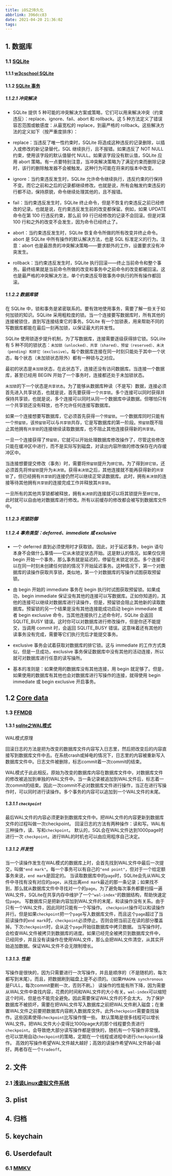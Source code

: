 ```yaml
---
title: iOS之持久化
abbrlink: 396dcc83
date: 2021-04-20 21:36:02
tags:
---
```

## 1. 数据库

### 1.1 [SQLite](https://www.sqlite.org/docs.html)

#### 1.1.1 [w3cschool SQLite](https://www.w3cschool.cn/sqlite/sqlite-tutorial.html)

#### 1.1.2 [SQLite 事务](https://www.sunzn.com/2017/11/24/SQLite-%E4%BA%8B%E5%8A%A1/)

##### 1.1.2.1 冲突解决

* SQLite 提供 5 种可能的冲突解决方案或策略，它们可以用来解决冲突（约束违反）：replace、ignore、fail、abort 和 rollback。这 5 种方法定义了错误容忍范围或敏感度：从最宽松的 replace，到最严格的 rollback。这些解决方法的定义如下（按严重度排序）：

* replace：当违反了唯一性约束时，SQLite 将造成这种违反的记录删除，以插入或修改的新记录替代，SQL 继续执行，且不报错。如果违反了 NOT NULL 约束，使用该字段的默认值替代 NULL。如果该字段没有默认值，SQLite 应用 abort 策略。有一点要特别注意，当冲突解决策略为了满足约束而删除记录时，该行的删除触发器不会被触发。这种行为可能在将来的版本中改变。

* ignore：当约束违反发生时，SQLite 允许命令继续执行，违反约束的行保持不变。而它之前和之后的记录都继续修改。也就是说，所有会触发约束违反的行都不动，保持原貌，命令继续处理其他的，且不报错。

* fail：当约束违反发生时，SQLite 终止命令，但是不恢复约束违反之前已经修改的记录。也就是说，在约束违反发生前的改变都保留。例如，如果 UPDATE 命令在第 100 行违反约束，那么前 99 行已经修改的记录不会回滚。但是对第 100 行和之外的改变不会发生，因为命令已经终止了。

* abort：当约束违反发生时，SQLite 恢复命令所做的所有改变并终止命令。abort 是 SQLite 中所有操作的默认解决方法，也是 SQL 标准定义的行为。注意：abort 也是最昂贵的冲突解决策略——要求额外的工作，设置要求没有冲突发生。

* rollback：当约束违反发生时，SQLite 执行回滚——终止当前命令和整个事务。最终结果就是当前命令所做的改变和事务中之前命令的改变都被回滚。这也是最严格的冲突解决方法，单个约束违反导致事务中执行的所有操作都回滚。

##### 1.1.2.2 数据库锁

在 SQLite 中，锁和事务是紧密联系的。要有效地使用事务，需要了解一些关于如何加锁的知识。SQLiite 采用粗粒度的锁。当一个连接要写数据库时，所有其他的连接被锁住，直到写连接结束它的事务。SQLite 有一个加锁表，用来帮助不同的写数据库都能在最后一刻再加锁，以保证最大的并发性。

SQLite 使用锁逐步提升机制，为了写数据库，连接需要逐级获得排它锁。SQLiite 有 5 种不同的锁状态：`未加锁（unlocked）、共享（shared）、预留（reserved）、未决（pending）和排它（exclusive）`。每个数据库连接在同一时刻只能处于其中一个状态，每个状态（未加锁状态除外）都有一种锁与之对应。

最初的状态是`未加锁`状态，在此状态下，连接还没有访问数据库。当连接一个数据库，甚至已经用 BEGIN 开始了一个事务时，连接都还处于未加锁状态。

`未加锁`的下一个状态是`共享状态`。为了能够从数据库种读（不是写）数据，连接必须首先进入共享状态，也就是说，首先要获得一个`共享锁`。多个连接可以同时获得并保持共享锁，也就是说，多个连接可以同时从同一个数据库中读数据。但哪怕只有一个共享锁还没有释放，也不允许任何连接写数据库。

如果一个连接想要写数据库，它必须首先获得一个`预留锁`。一个数据库同时只能有一个`预留锁`，该`预留锁`可以与`共享锁`共存，它是写数据库的第一阶段。`预留锁`既不阻止其他拥有`共享锁`的连接继续读取数据库，也不阻止其他连接获得新的`共享锁`。

一旦一个连接获得了`预留锁`，它就可以开始处理数据库修改操作了，尽管这些修改只能在缓冲区中进行，而不是实际写到磁盘，对读出内容所做的修改保存在内存缓冲区中。

当连接想要提交修改（事务）时，需要将`预留锁`提升为`排它锁`。为了得到`排它锁`，还必须首先将`预留锁`提升为`未决锁`。获得`未决锁`之后，其他连接就不能再获得新的`共享锁`了，但已经拥有`共享锁`的连接仍然可以继续正常读数据库。此时，拥有`未决锁`的连接等待其他拥有`共享锁`的连接完成工作并释放其`共享锁`。

一旦所有的其他共享锁都被释放，拥有`未决锁`的连接就可以将其锁提升至`排它锁`，此时就可以自由地对数据库进行修改。所有以前缓存的修改都会被写到数据库文件中。

##### 1.1.2.3 死锁防御

##### 1.1.2.4 事务类型：deferred、immediate 或 exclusive

* 一个 deferred 直到必须使用时才获取锁。因此，对于延迟事务，begin 语句本身不会做什么事情——它从未锁定状态开始。这是默认的情况。如果仅仅用 begin 开始一个事务，那么事务就是延迟的，停留在未锁定状态。多个连接可以在同一时刻未创建任何锁的情况下开始延迟事务。这种情况下，第一个对数据库的读操作获取共享锁，类似地，第一个对数据库的写操作试图获取预留锁。

* 由 begin 开始的 immediate 事务在 begin 执行时试图获取预留锁。如果成功，begin immediate 保证没有其他的连接可以写数据库。正如你知道的，其他的连接可以继续对数据库进行读操作，但是，预留锁会阻止其他新的读取数据库。预留锁的另一个结果是没有其他连接能成功启动 begin immediate 或者 begin exclusive 命令，当其他连接执行上述命令时，SQLite 会返回 SQLITE_BUSY 错误。这时你可以对数据库进行修改操作，但是你还不能提交，当调用 commit 时，会返回 SQLITE_BUSY 错误。这意味着还有其他的读事务没有完成，需要等它们执行完后才能提交事务。

* exclusive 事务会试着获取对数据库的排它锁。这与 immediate 的工作方式类似，但是一旦成功，exclusive 事务保证数据库中没有其他的活动连接，所以就可对数据库进行任意的读写操所。

* 基本的准则是：如果使用的数据库没有其他连接，用 begin 就足够了。但是，如果使用的数据库有其他也会对数据库进行写操作的连接，就得使用 begin immediate 或 begin exclusive 开启事务。

## 1.2 [Core data](https://developer.aliyun.com/article/117778)

### 1.3 [FFMDB](https://github.com/ccgus/fmdb)

#### 1.3.1 [sqlite之WAL模式](https://www.cnblogs.com/huahuahu/p/sqlite-zhiWAL-mo-shi.html)

WAL模式原理

回滚日志的方法是把为改变的数据库文件内容写入日志里，然后把改变后的内容直接写到数据库文件中去。在系统crash或掉电的情况下，日志里的内容被重新写入数据库文件中。日志文件被删除，标志commit着一次commit的结束。

WAL模式于此此相反。原始为改变的数据库内容在数据库文件中，对数据库文件的修改被追加到单独的WAL文件中。当一条记录被追加到WAL文件后，标志着一次commit的结束。因此一次commit不必对数据库文件进行操作，当正在进行写操作时，可以同时进行读操作。多个事务的内容可以追加到一个WAL文件的末尾。

##### 1.3.1.1 `checkpoint`

最后WAL文件的内容必须更新到数据库文件中。把WAL文件的内容更新到数据库文件的过程叫做一次checkpoint。
回滚日志的方法有两种操作：读和写。WAL有三种操作，读、写和`checkpoint`。
默认的，SQL会在WAL文件达到1000page时进行一次 `checkpoint`。进行WAL的时机也可以由应用程序自己决定。

##### 1.3.1.2 并发性

当一个读操作发生在WAL模式的数据库上时，会首先找到WAL文件中最后一次提交，叫做`"end mark"`。每一个事务可以有自己的`"end point"`，但对于一个给定额事务来说，`end mark`是固定的。
当读取数据库中的`page`时，SQLite会先从WAL文件中寻找有没有对应的`page`，从找出离`end mark`最近的那一条记录；如果找不到，那么就从数据库文件中寻找对一个的`page`。为了避免每次事务都要扫描一遍WAL文件，SQLite在共享内存中维护了一个`"wal-index"`的数据结构，帮助快速定位`page`。
写数据库只是把新内容加到WAL文件的末尾，和读操作没有关系。由于只有一个WAL文件，因此同时只能有一个写操作。
`checkpoint`操作可以和读操作并行。但是如果`checkpoint`把一个`page`写入数据库文件，而且这个`page`超过了当前读操作的`end mark`时，`checkpoint`必须停止。否则会把当前正在读的部分覆盖掉。下次`checkpoint`时，会从这个`page`开始往数据库中拷贝数据。
当写操作时，会检查WAL文件被拷贝到数据库的进度。如果已经完全被拷贝到数据库文件中，已经同步，并且没有读操作在使用WAL文件，那么会把WAL文件清空，从其实开始追加数据。保证WAL文件不会无限制增长。

##### 1.3.1.3. 性能

写操作是很快的，因为只需要进行一次写操作，并且是顺序的（不是随机的，每次都写到末尾）。而且，把数据刷到磁盘上是不必须的。（如果`PRAGMA synchronous`是FULL，每次commit要刷一次，否则不刷。）
读操作的性能有所下降，因为需要从WAL文件中查找内容，花费的时间和WAL文件的大小有关。`wal-index`可以缩短这个时间，但是也不能完全避免。因此需要保证WAL文件的不会太大。
为了保护数据库不被损坏，需要在把WAL文件写入数据库之前把WAL文件刷入磁盘；在重置WAL文件之前要把数据库内容刷入数据库文件。此外`checkpoint`需要查找操作。这些因素使得`checkpoint`比写操作慢一些。
默认策略是很多线程可以增长WAL文件。把WAL文件大小变得比1000page大的那个线程要负责进行`checkpoint`。会导致绝大部分读写操作都是很快的，随机有一个写操作非常慢。也可以禁用自动`checkpoint`的策略，定期在一个线程或进程中进行`checkpoint`操作。
高效的写操作希望WAL文件越大越好；高效的读操作希望WAL文件越小越好。两者存在一个`tradeoff`。

## 2. 文件

### 2.1 [浅谈Linux虚拟文件系统](https://zhuanlan.zhihu.com/p/69289429)

## 3. plist

## 4. 归档

## 5. keychain

## 6. Userdefault

### 6.1 [MMKV](https://github.com/Tencent/MMKV/blob/master/README_CN.md)
